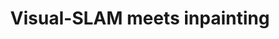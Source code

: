 ---
layout: page
title: Visual-SLAM meets inpainting
description: Evaluation on various SLAM algorithm and try extension with visual-SLAM with generative inpainting to remove dynamic objects
redirect: /assets/pdf/UMDrive Towards Robust Outdoor SLAM under Any Condition .pdf
img: /assets/img/UMDrive.png
importance: 3
category: fun
---